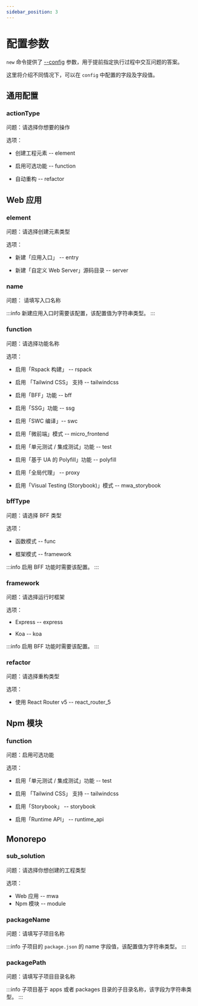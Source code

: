 ```yaml
---
sidebar_position: 3
---
```


# 配置参数

`new` 命令提供了 [--config](/guides/topic-detail/generator/new/option.html#-c,---config-<config>) 参数，用于提前指定执行过程中交互问题的答案。

这里将介绍不同情况下，可以在 `config` 中配置的字段及字段值。

## 通用配置

### actionType

问题：请选择你想要的操作

选项：

- 创建工程元素 -- element

- 启用可选功能 -- function

- 自动重构 -- refactor

## Web 应用

### element

问题：请选择创建元素类型

选项：

- 新建「应用入口」 -- entry

- 新建「自定义 Web Server」源码目录 -- server

### name

问题： 请填写入口名称

:::info
新建应用入口时需要该配置，该配置值为字符串类型。
:::

### function

问题：请选择功能名称

选项：

- 启用「Rspack 构建」 -- rspack

- 启用 「Tailwind CSS」 支持 -- tailwindcss

- 启用「BFF」功能 -- bff

- 启用「SSG」功能 -- ssg

- 启用「SWC 编译」-- swc

- 启用「微前端」模式 -- micro_frontend

- 启用「单元测试 / 集成测试」功能 -- test

- 启用「基于 UA 的 Polyfill」功能 -- polyfill

- 启用「全局代理」 -- proxy

- 启用「Visual Testing (Storybook)」模式 -- mwa_storybook

### bffType

问题：请选择 BFF 类型

选项：

- 函数模式 -- func

- 框架模式 -- framework

:::info
启用 BFF 功能时需要该配置。
:::

### framework

问题：请选择运行时框架

选项：

- Express -- express

- Koa -- koa

:::info
启用 BFF 功能时需要该配置。
:::

### refactor

问题：请选择重构类型

选项：

- 使用 React Router v5 -- react_router_5

## Npm 模块

### function

问题：启用可选功能

选项：

- 启用「单元测试 / 集成测试」功能 -- test

- 启用 「Tailwind CSS」 支持 -- tailwindcss

- 启用「Storybook」 -- storybook

- 启用「Runtime API」 -- runtime_api

## Monorepo

### sub_solution

问题：请选择你想创建的工程类型

选项：

- Web 应用 -- mwa
- Npm 模块 -- module

### packageName

问题：请填写子项目名称

:::info
子项目的 `package.json` 的 name 字段值，该配置值为字符串类型。
:::

### packagePath

问题：请填写子项目目录名称

:::info
子项目基于 apps 或者 packages 目录的子目录名称，该字段为字符串类型。
:::
